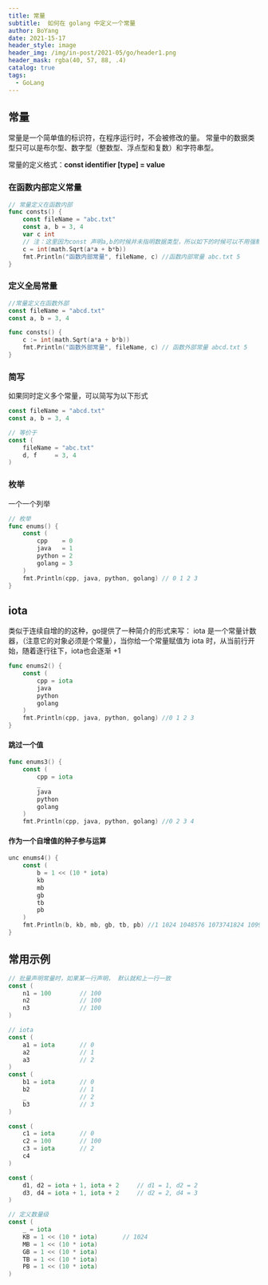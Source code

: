 ```yaml
---
title: 常量
subtitle:  如何在 golang 中定义一个常量
author: BoYang
date: 2021-15-17
header_style: image
header_img: /img/in-post/2021-05/go/header1.png
header_mask: rgba(40, 57, 88, .4)
catalog: true
tags:
  - GoLang
---
```


## 常量
常量是一个简单值的标识符，在程序运行时，不会被修改的量。
常量中的数据类型只可以是布尔型、数字型（整数型、浮点型和复数）和字符串型。

常量的定义格式：**const identifier [type] = value**

### 在函数内部定义常量

```go
// 常量定义在函数内部
func consts() {
    const fileName = "abc.txt"
    const a, b = 3, 4
    var c int
    // 注：这里因为const 声明a,b的时候并未指明数据类型，所以如下的时候可以不用强制数据类型转换
    c = int(math.Sqrt(a*a + b*b))
    fmt.Println("函数内部常量", fileName, c) //函数内部常量 abc.txt 5
}
```

### 定义全局常量

```go
//常量定义在函数外部
const fileName = "abcd.txt"
const a, b = 3, 4

func consts() {
    c := int(math.Sqrt(a*a + b*b))
    fmt.Println("函数外部常量", fileName, c) // 函数外部常量 abcd.txt 5
}
```

### 简写
如果同时定义多个常量，可以简写为以下形式

```go
const fileName = "abcd.txt"
const a, b = 3, 4

// 等价于
const (
    fileName = "abc.txt"
    d, f     = 3, 4
)
```

### 枚举

一个一个列举
```go
// 枚举
func enums() {
    const (
        cpp    = 0
        java   = 1
        python = 2
        golang = 3
    )
    fmt.Println(cpp, java, python, golang) // 0 1 2 3
}
```

## iota

类似于连续自增的的这种，go提供了一种简介的形式来写：
iota 是一个常量计数器，（注意它的对象必须是个常量），当你给一个常量赋值为 iota 时，从当前行开始，随着逐行往下，iota也会逐渐 +1

```go
func enums2() {
    const (
        cpp = iota
        java
        python
        golang
    )
    fmt.Println(cpp, java, python, golang) //0 1 2 3
}
```

#### 跳过一个值
```go
func enums3() {
    const (
        cpp = iota
        _
        java
        python
        golang
    )
    fmt.Println(cpp, java, python, golang) //0 2 3 4
```

#### 作为一个自增值的种子参与运算
```go
unc enums4() {
    const (
        b = 1 << (10 * iota)
        kb
        mb
        gb
        tb
        pb
    )
    fmt.Println(b, kb, mb, gb, tb, pb) //1 1024 1048576 1073741824 1099511627776 1125899906842624
}
```

## 常用示例

```go
// 批量声明常量时，如果某一行声明， 默认就和上一行一致
const (
    n1 = 100        // 100
    n2              // 100
    n3              // 100
)

// iota
const (
    a1 = iota       // 0
    a2              // 1
    a3              // 2
)
const (
    b1 = iota       // 0
    b2              // 1
    _               // 2
    b3              // 3
)

const (
    c1 = iota       // 0
    c2 = 100        // 100
    c3 = iota       // 2
    c4
)

const (
    d1, d2 = iota + 1, iota + 2     // d1 = 1, d2 = 2
    d3, d4 = iota + 1, iota + 2     // d2 = 2, d4 = 3
)

// 定义数量级
const (
    _ = iota
    KB = 1 << (10 * iota)       // 1024
    MB = 1 << (10 * iota)
    GB = 1 << (10 * iota)
    TB = 1 << (10 * iota)
    PB = 1 << (10 * iota)
)
```